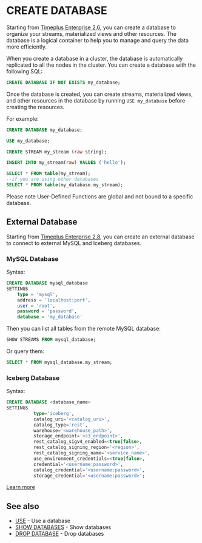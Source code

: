# CREATE DATABASE
Starting from [Timeplus Enterprise 2.6](/enterprise-v2.6), you can create a database to organize your streams, materialized views and other resources. The database is a logical container to help you to manage and query the data more efficiently.

When you create a database in a cluster, the database is automatically replicated to all the nodes in the cluster. You can create a database with the following SQL:

```sql
CREATE DATABASE IF NOT EXISTS my_database;
```

Once the database is created, you can create streams, materialized views, and other resources in the database by running `USE my_database` before creating the resources.

For example:

```sql
CREATE DATABASE my_database;

USE my_database;

CREATE STREAM my_stream (raw string);

INSERT INTO my_stream(raw) VALUES ('hello');

SELECT * FROM table(my_stream);
--if you are using other databases
SELECT * FROM table(my_database.my_stream);
```

Please note User-Defined Functions are global and not bound to a specific database.

## External Database
Starting from [Timeplus Enterprise 2.8](/enterprise-v2.8), you can create an external database to connect to external MySQL and Iceberg databases.

### MySQL Database

Syntax:
```sql
CREATE DATABASE mysql_database
SETTINGS
    type = 'mysql',
    address = 'localhost:port',
    user = 'root',
    password = 'password',
    database = 'my_database'
```

Then you can list all tables from the remote MySQL database:

```sql
SHOW STREAMS FROM mysql_database;
```

Or query them:

```sql
SELECT * FROM mysql_database.my_stream;
```

### Iceberg Database

Syntax:
```sql
CREATE DATABASE <database_name>
SETTINGS
          type='iceberg',
          catalog_uri='<catalog_uri>',
          catalog_type='rest',
          warehouse='<warehouse_path>',
          storage_endpoint='<s3_endpoint>',
          rest_catalog_sigv4_enabled=<true|false>,
          rest_catalog_signing_region='<region>',
          rest_catalog_signing_name='<service_name>',
          use_environment_credentials=<true|false>,
          credential='<username:password>',
          catalog_credential='<username:password>',
          storage_credential='<username:password>';
```

[Learn more](/iceberg#syntax)


## See also
* [USE](/sql-use) - Use a database
* [SHOW DATABASES](/sql-show-databases) - Show databases
* [DROP DATABASE](/sql-drop-database) - Drop databases
